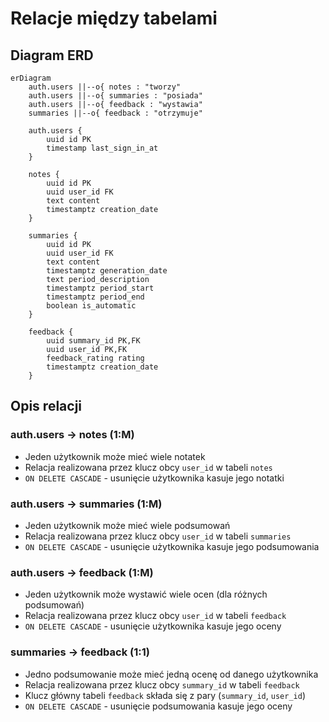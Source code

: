 # Relacje między tabelami

## Diagram ERD
```mermaid
erDiagram
    auth.users ||--o{ notes : "tworzy"
    auth.users ||--o{ summaries : "posiada"
    auth.users ||--o{ feedback : "wystawia"
    summaries ||--o{ feedback : "otrzymuje"

    auth.users {
        uuid id PK
        timestamp last_sign_in_at
    }

    notes {
        uuid id PK
        uuid user_id FK
        text content
        timestamptz creation_date
    }

    summaries {
        uuid id PK
        uuid user_id FK
        text content
        timestamptz generation_date
        text period_description
        timestamptz period_start
        timestamptz period_end
        boolean is_automatic
    }

    feedback {
        uuid summary_id PK,FK
        uuid user_id PK,FK
        feedback_rating rating
        timestamptz creation_date
    }
```

## Opis relacji

### auth.users -> notes (1:M)
- Jeden użytkownik może mieć wiele notatek
- Relacja realizowana przez klucz obcy `user_id` w tabeli `notes`
- `ON DELETE CASCADE` - usunięcie użytkownika kasuje jego notatki

### auth.users -> summaries (1:M)
- Jeden użytkownik może mieć wiele podsumowań
- Relacja realizowana przez klucz obcy `user_id` w tabeli `summaries`
- `ON DELETE CASCADE` - usunięcie użytkownika kasuje jego podsumowania

### auth.users -> feedback (1:M)
- Jeden użytkownik może wystawić wiele ocen (dla różnych podsumowań)
- Relacja realizowana przez klucz obcy `user_id` w tabeli `feedback`
- `ON DELETE CASCADE` - usunięcie użytkownika kasuje jego oceny

### summaries -> feedback (1:1)
- Jedno podsumowanie może mieć jedną ocenę od danego użytkownika
- Relacja realizowana przez klucz obcy `summary_id` w tabeli `feedback`
- Klucz główny tabeli `feedback` składa się z pary (`summary_id`, `user_id`)
- `ON DELETE CASCADE` - usunięcie podsumowania kasuje jego oceny
